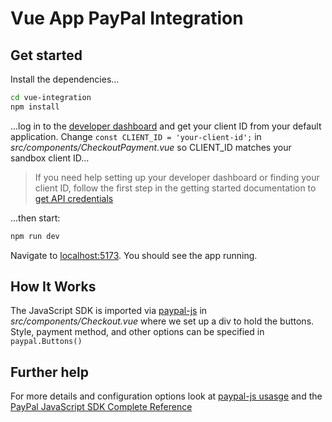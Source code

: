 # Vue App PayPal Integration

## Get started

Install the dependencies...

```bash
cd vue-integration
npm install
```

...log in to the [developer dashboard](https://www.paypal.com/signin?returnUri=https%3A%2F%2Fdeveloper.paypal.com%2Fdeveloper%2Fapplications) and get your client ID from your default application. Change `const CLIENT_ID = 'your-client-id';` in _src/components/CheckoutPayment.vue_ so CLIENT_ID matches your sandbox client ID...

> If you need help setting up your developer dashboard or finding your client ID, follow the first step in the getting started documentation to [get API credentials](https://developer.paypal.com/docs/business/get-started/#get-api-credentials)

...then start:

```bash
npm run dev
```

Navigate to [localhost:5173](http://localhost:5173). You should see the app running.

## How It Works

The JavaScript SDK is imported via [paypal-js](https://github.com/paypal/paypal-js) in _src/components/Checkout.vue_ where we set up a div to hold the buttons. Style, payment method, and other options can be specified in `paypal.Buttons()`

## Further help

For more details and configuration options look at [paypal-js usasge](https://github.com/paypal/paypal-js#usage) and the [PayPal JavaScript SDK Complete Reference](https://developer.paypal.com/docs/business/javascript-sdk/javascript-sdk-reference/)
